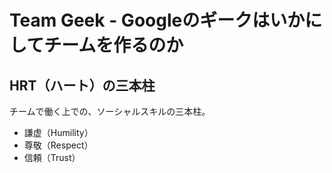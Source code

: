 # Team Geek - Googleのギークはいかにしてチームを作るのか

## HRT（ハート）の三本柱

チームで働く上での、ソーシャルスキルの三本柱。

- 謙虚（Humility）
- 尊敬（Respect）
- 信頼（Trust）

